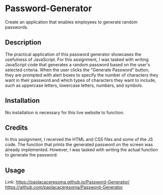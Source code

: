 # Password-Generator
Create an application that enables employees to generate random passwords.
## Description
The practical application of this password generator showcases the usefulness of JavaScript. For this assignment, I was tasked with writing JavaScript code that generates a random password based on the user's selected criteria. When the user clicks the "Generate Password" button, they are prompted with alert boxes to specify the number of characters they want in their password and which types of characters they want to include, such as uppercase letters, lowercase letters, numbers, and symbols.
## Installation
No installation is necessary for this live website to function.
## Credits
In this assignment, I received the HTML and CSS files and some of the JS code. The function that prints the generated password on the screen was already implemented. However, I was tasked with writing the actual function to generate the password.
## Usage
Link:
https://paolacaceresoma.github.io/Password-Generator/
https://github.com/paolacaceresoma/Password-Generator

